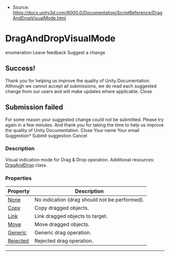 * Source: https://docs.unity3d.com/6000.0/Documentation/ScriptReference/DragAndDropVisualMode.html

# DragAndDropVisualMode
enumeration
Leave feedback
Suggest a change
## Success!
Thank you for helping us improve the quality of Unity Documentation. Although we cannot accept all submissions, we do read each suggested change from our users and will make updates where applicable.
Close
## Submission failed
For some reason your suggested change could not be submitted. Please <a>try again</a> in a few minutes. And thank you for taking the time to help us improve the quality of Unity Documentation.
Close
Your name Your email Suggestion* Submit suggestion
Cancel
### Description
Visual indication mode for Drag & Drop operation.
Additional resources: [DragAndDrop](https://docs.unity3d.com/6000.0/Documentation/ScriptReference/DragAndDrop.html) class.
### Properties
Property | Description  
---|---  
[None](https://docs.unity3d.com/6000.0/Documentation/ScriptReference/DragAndDropVisualMode.None.html) | No indication (drag should not be performed).  
[Copy](https://docs.unity3d.com/6000.0/Documentation/ScriptReference/DragAndDropVisualMode.Copy.html) | Copy dragged objects.  
[Link](https://docs.unity3d.com/6000.0/Documentation/ScriptReference/DragAndDropVisualMode.Link.html) | Link dragged objects to target.  
[Move](https://docs.unity3d.com/6000.0/Documentation/ScriptReference/DragAndDropVisualMode.Move.html) | Move dragged objects.  
[Generic](https://docs.unity3d.com/6000.0/Documentation/ScriptReference/DragAndDropVisualMode.Generic.html) | Generic drag operation.  
[Rejected](https://docs.unity3d.com/6000.0/Documentation/ScriptReference/DragAndDropVisualMode.Rejected.html) | Rejected drag operation.  
* * *
